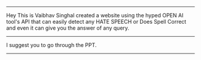 __________________________________________________________________________________________________________________________________________________________________________________________________________________________________________________________________________________________________________________________________________________
Hey 
This is Vaibhav Singhal created a website using the hyped OPEN AI tool's API that can easily detect any HATE SPEECH or Does Spell Correct and even it can give you the answer of any query.
__________________________________________________________________________________________________________________________________________________________________________________________________________________________________________________________________________________________________________________________________________________
I suggest you to go through the PPT.
__________________________________________________________________________________________________________________________________________________________________________________________________________________________________________________________________________________________________________________________________________________
